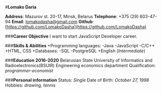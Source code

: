 #**Lomako Daria**

**Address**:        Mazurov st. 20-17,  Minsk, Belarus
**Telephone**:      +375 (29) 603-47-94
**Email**:          lomakodasha@gmail.com
**Github**:         [https://github.com/LomakoDasha](https://github.com/LomakoDasha)

###**Career Objective**
I want to start JavaScript Developer career.

###**Skills & Abilities**
 +Programming languages:
   -Java
   -JavaScript
   -C/C++
 +HTML, CSS
 +Databases:
   -SQL 
   -PostgreSQL
 +English (_Intermediate_)

###**Education**
**2016-2020**
Belarusian State University of Informatics and Radioelectronics(BSUIR)
  Engineering economics department
  Qualification: _programmer-economist_

###**Personal information**
Status:  _Single_
Date of Birth: _October 27, 1998_
Hobbies: _drawing, tennis_